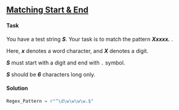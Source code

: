 ## [Matching Start & End](https://www.hackerrank.com/challenges/matching-start-end/problem)

#### Task

You have a test string ***S***. Your task is to match the pattern ***Xxxxx.*** . 

Here, ***x*** denotes a word character, and ***X*** denotes a digit. 

***S*** must start with a digit and end with `.` symbol. 

***S*** should be ***6*** characters long only.

#### Solution

```python
Regex_Pattern = r"^\d\w\w\w\w.$"
```
